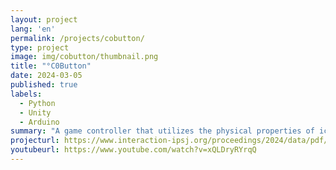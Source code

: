 ```yaml
---
layout: project
lang: 'en'
permalink: /projects/cobutton/
type: project
image: img/cobutton/thumbnail.png
title: "°C0Button"
date: 2024-03-05
published: true
labels:
  - Python
  - Unity
  - Arduino
summary: "A game controller that utilizes the physical properties of ice."
projecturl: https://www.interaction-ipsj.org/proceedings/2024/data/pdf/1A-04.pdf
youtubeurl: https://www.youtube.com/watch?v=xQLDryRYrqQ
---
```

